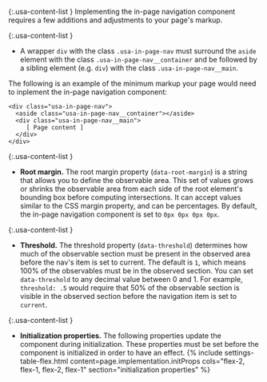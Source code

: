 {:.usa-content-list }
Implementing the in-page navigation component requires a few additions and adjustments to your page's markup.

{:.usa-content-list }
- A wrapper `div` with the class `.usa-in-page-nav` must surround the `aside` element with the class `.usa-in-page-nav__container` and be followed by a sibling element (e.g. `div`) with the class `.usa-in-page-nav__main`.

The following is an example of the minimum markup your page would need to inplement the in-page navigation component:

```
<div class="usa-in-page-nav">
  <aside class="usa-in-page-nav__container"></aside>
  <div class="usa-in-page-nav__main">
     [ Page content ]
  </div>
</div>
```

{:.usa-content-list }
- **Root margin.** The root margin property (`data-root-margin`) is a string that allows you to define the observable area. This set of values grows or shrinks the observable area from each side of the root element's bounding box before computing intersections. It can accept values similar to the CSS margin property, and can be percentages. By default, the in-page navigation component is set to `0px 0px 0px 0px`. 

{:.usa-content-list }
- **Threshold.** The threshold property (`data-threshold`) determines how much of the observable section must be present in the observed area before the nav's item is set to current. The default is `1`, which means 100% of the observables must be in the observed section. You can set `data-threshold` to any decimal value between 0 and 1. For example, `threshold: .5` would require that 50% of the observable section is visible in the observed section before the navigation item is set to `current`.

{:.usa-content-list }
- **Initialization properties.** The following properties update the component during initialization. These properties must be set before the component is initialized in order to have an effect.
{% include settings-table-flex.html
  content=page.implementation.initProps
  cols="flex-2, flex-1, flex-2, flex-1"
  section="initialization properties"
%}
